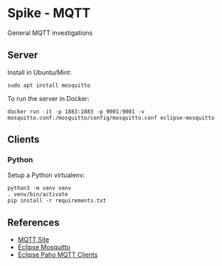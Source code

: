 # Spike - MQTT

General MQTT investigations

## Server

Install in Ubuntu/Mint:

    sudo apt install mosquitto

To run the server in Docker:

    docker run -it -p 1883:1883 -p 9001:9001 -v mosquitto.conf:/mosquitto/config/mosquitto.conf eclipse-mosquitto

## Clients

### Python

Setup a Python virtualenv:

    python3 -m venv venv
    . venv/bin/activate
    pip install -r requirements.txt



## References

* [MQTT Site](http://mqtt.org/)
* [Eclipse Mosquitto](https://mosquitto.org/)
* [Eclipse Paho MQTT Clients](https://www.eclipse.org/paho/)